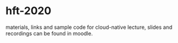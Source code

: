 # hft-2020
materials, links and sample code for cloud-native lecture, slides and recordings can be found in moodle.


